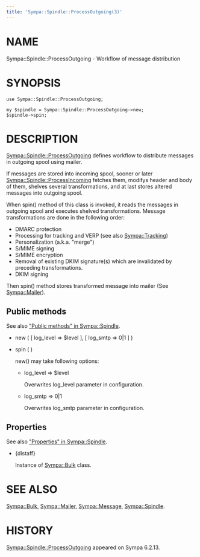 ```yaml
---
title: 'Sympa::Spindle::ProcessOutgoing(3)'
---
```


# NAME

Sympa::Spindle::ProcessOutgoing - Workflow of message distribution

# SYNOPSIS

    use Sympa::Spindle::ProcessOutgoing;

    my $spindle = Sympa::Spindle::ProcessOutgoing->new;
    $spindle->spin;

# DESCRIPTION

[Sympa::Spindle::ProcessOutgoing](./Sympa-Spindle-ProcessOutgoing.3.md) defines workflow to distribute messages
in outgoing spool using mailer.

If messages are stored into incoming spool, sooner or later
[Sympa::Spindle::ProcessIncoming](./Sympa-Spindle-ProcessIncoming.3.md) fetches them, modifys header and body of
them, shelves several transformations, and at last stores altered messages
into outgoing spool.

When spin() method of this class is invoked, it reads the messages in outgoing
spool and executes shelved transformations.
Message transformations are done in the following order:

- DMARC protection
- Processing for tracking and VERP (see also <Sympa::Tracking>)
- Personalization (a.k.a. "merge")
- S/MIME signing
- S/MIME encryption
- Removal of existing DKIM signature(s) which are invalidated by
preceding transformations.
- DKIM signing

Then spin() method stores transformed message into mailer
(See [Sympa::Mailer](./Sympa-Mailer.3.md)).

## Public methods

See also ["Public methods" in Sympa::Spindle](./Sympa-Spindle.3.md#public-methods).

- new ( \[ log\_level => $level \], \[ log\_smtp => 0|1 \] )
- spin ( )

    new() may take following options:

    - log\_level => $level

        Overwrites log\_level parameter in configuration.

    - log\_smtp => 0|1

        Overwrites log\_smtp parameter in configuration.

## Properties

See also ["Properties" in Sympa::Spindle](./Sympa-Spindle.3.md#properties).

- {distaff}

    Instance of [Sympa::Bulk](./Sympa-Bulk.3.md) class.

# SEE ALSO

[Sympa::Bulk](./Sympa-Bulk.3.md), [Sympa::Mailer](./Sympa-Mailer.3.md), [Sympa::Message](./Sympa-Message.3.md), [Sympa::Spindle](./Sympa-Spindle.3.md).

# HISTORY

[Sympa::Spindle::ProcessOutgoing](./Sympa-Spindle-ProcessOutgoing.3.md) appeared on Sympa 6.2.13.
